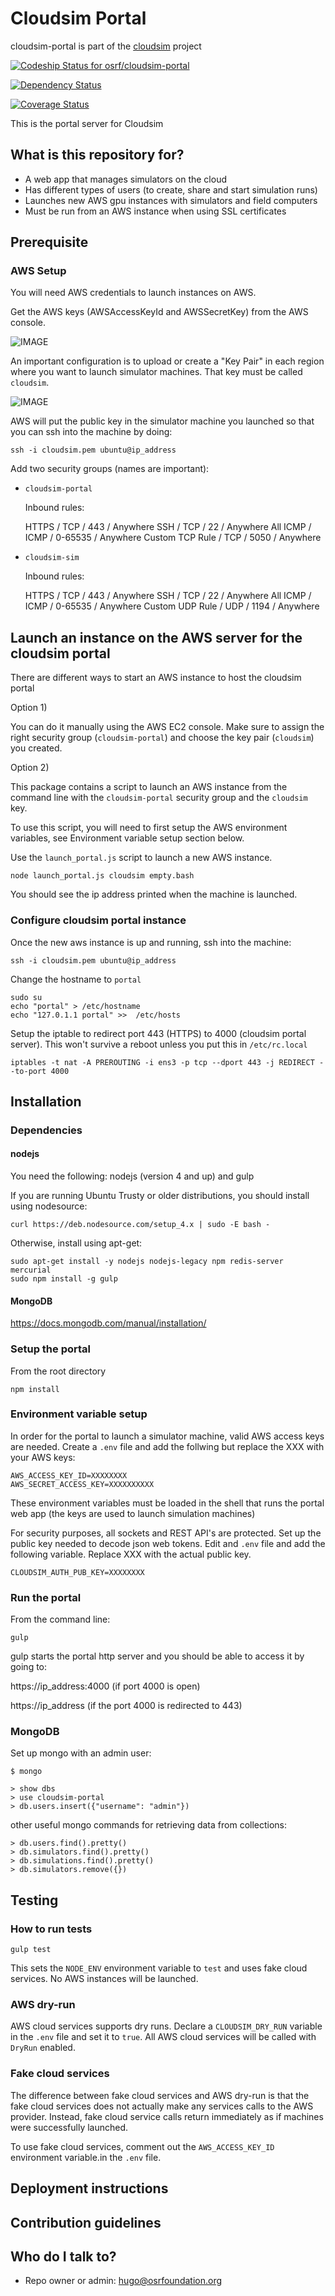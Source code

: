 # Cloudsim Portal

cloudsim-portal is part of the [cloudsim](https://bitbucket.org/osrf/cloudsim) project

[ ![Codeship Status for osrf/cloudsim-portal](https://codeship.com/projects/915a1070-0a4d-0134-bce0-06f29080c625/status?branch=default)](https://codeship.com/projects/155557)

[![Dependency Status](https://www.versioneye.com/user/projects/57ca2d8c939fc600508e90a4/badge.svg?style=flat-square)](https://www.versioneye.com/user/projects/57ca2d8c939fc600508e90a4)

[![Coverage Status](https://coveralls.io/repos/bitbucket/osrf/cloudsim-portal/badge.svg?branch=default)](https://coveralls.io/bitbucket/osrf/cloudsim-portal?branch=default)

This is the portal server for Cloudsim

## What is this repository for? ##

* A web app that manages simulators on the cloud
* Has different types of users (to create, share and start simulation runs)
* Launches new AWS gpu instances with simulators and field computers
* Must be run from an AWS instance when using SSL certificates

## Prerequisite ##

### AWS Setup ###

You will need AWS credentials to launch instances on AWS.

Get the AWS keys (AWSAccessKeyId and AWSSecretKey) from the AWS console.

![IMAGE](aws_keys.png)

An important configuration is to upload or create a "Key Pair" in each
region where you want to launch simulator machines. That key must be called `cloudsim`.

![IMAGE](cloudsim_key.png)

AWS will put the public key in the simulator machine you launched so that you
can ssh into the machine by doing:

    ssh -i cloudsim.pem ubuntu@ip_address

Add two security groups (names are important):

* `cloudsim-portal`

  Inbound rules:

    HTTPS / TCP / 443 / Anywhere
    SSH  / TCP / 22 / Anywhere
    All ICMP / ICMP / 0-65535 / Anywhere
    Custom TCP Rule / TCP / 5050 / Anywhere


* `cloudsim-sim`

  Inbound rules:

    HTTPS / TCP / 443 / Anywhere
    SSH  / TCP / 22 / Anywhere
    All ICMP / ICMP / 0-65535 / Anywhere
    Custom UDP Rule  / UDP / 1194 / Anywhere

## Launch an instance on the AWS server for the cloudsim portal ##

There are different ways to start an AWS instance to host the cloudsim portal

Option 1)

You can do it manually using the AWS EC2 console. Make sure to assign the
right security group (`cloudsim-portal`) and choose the key pair (`cloudsim`) you created.


Option 2)

This package contains a script to launch an AWS instance from the command line
with the `cloudsim-portal` security group and the `cloudsim` key.

To use this script, you will need to first setup the AWS environment variables,
see Environment variable setup section below.

Use the `launch_portal.js` script to launch a new AWS instance.

    node launch_portal.js cloudsim empty.bash

You should see the ip address printed when the machine is launched.

### Configure cloudsim portal instance ###

Once the new aws instance is up and running, ssh into the machine:

    ssh -i cloudsim.pem ubuntu@ip_address

Change the hostname to `portal`

    sudo su
    echo "portal" > /etc/hostname
    echo "127.0.1.1 portal" >>  /etc/hosts


Setup the iptable to redirect port 443 (HTTPS) to 4000 (cloudsim portal server).
This won't survive a reboot unless you put this in
`/etc/rc.local`

    iptables -t nat -A PREROUTING -i ens3 -p tcp --dport 443 -j REDIRECT --to-port 4000

## Installation ##

### Dependencies ###

#### nodejs ####

You need the following: nodejs (version 4 and up) and gulp

If you are running Ubuntu Trusty or older distributions, you should install using nodesource:

    curl https://deb.nodesource.com/setup_4.x | sudo -E bash -

Otherwise, install using apt-get:

    sudo apt-get install -y nodejs nodejs-legacy npm redis-server mercurial
    sudo npm install -g gulp


#### MongoDB ####

https://docs.mongodb.com/manual/installation/


### Setup the portal ###

From the root directory

    npm install

### Environment variable setup ###

In order for the portal to launch a simulator machine, valid AWS access keys are needed. Create a `.env` file and add the follwing but replace the XXX with your AWS keys:

    AWS_ACCESS_KEY_ID=XXXXXXXX
    AWS_SECRET_ACCESS_KEY=XXXXXXXXXX

These environment variables must be loaded in the shell that runs the portal web app (the keys are used to launch
 simulation machines)


For security purposes, all sockets and REST API's are protected. Set up the public key needed to decode json web tokens. Edit and `.env` file and add the following variable. Replace XXX with the actual public key.

    CLOUDSIM_AUTH_PUB_KEY=XXXXXXXX


### Run the portal ###

From the command line:

    gulp

gulp starts the portal http server and you should be able to access it by going
to:

https://ip_address:4000 (if port 4000 is open)

https://ip_address (if the port 4000 is redirected to 443)


### MongoDB ###

Set up mongo with an admin user:

    $ mongo

    > show dbs
    > use cloudsim-portal
    > db.users.insert({"username": "admin"})


other useful mongo commands for retrieving data from collections:

    > db.users.find().pretty()
    > db.simulators.find().pretty()
    > db.simulations.find().pretty()
    > db.simulators.remove({})


## Testing ##

### How to run tests ###

    gulp test

This sets the `NODE_ENV` environment variable to `test` and uses fake cloud services.
No AWS instances will be launched.

### AWS dry-run ###

AWS cloud services supports dry runs. Declare a `CLOUDSIM_DRY_RUN` variable in the `.env` file and set it to `true`. All AWS cloud services will be called with `DryRun` enabled.

### Fake cloud services ###

The difference between fake cloud services and AWS dry-run is that the fake cloud services does not actually make any services calls to the AWS provider. Instead, fake cloud service calls return immediately as if machines were successfully launched.

To use fake cloud services, comment out the `AWS_ACCESS_KEY_ID` environment variable.in the `.env` file.


## Deployment instructions ##


## Contribution guidelines ##

## Who do I talk to? ##

* Repo owner or admin: hugo@osrfoundation.org
